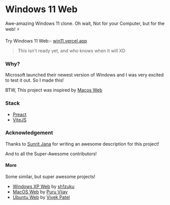 # Windows 11 Web
Awe-amazing Windows 11 clone. Oh wait, Not for your Computer, but for the web! ⚡

Try Windows 11 Web:- [win11.vercel.app](https://win11.vercel.app/)

> This isn't ready yet, and who knows when it will XD

### Why?
Microsoft launched their newest version of Windows and I was very excited to test it out. So I made this!

BTW, This project was inspired by [Macos Web](https://github.com/PuruVJ/macos-web)

### Stack
- [Preact](https://preactjs.com/)
- [ViteJS](http://vitejs.dev/)

### Acknowledgement

Thanks to [Sunrit Jana](https://twitter.com/JanaSunrise) for writing an awesome description for this project!

And to all the Super-Awesome contributors!

#### More
Some similar, but super awesome projects!

- [Windows XP Web](https://winxp.vercel.app/) by [sh1zuku](https://github.com/ShizukuIchi/winXP)
- [MacOS Web](https://macos.now.sh/) by [Puru Vijay](https://github.com/PuruVJ/macos-web)
- [Ubuntu Web](https://vivek9patel.github.io/) by [Vivek Patel](https://github.com/vivek9patel/vivek9patel.github.io)